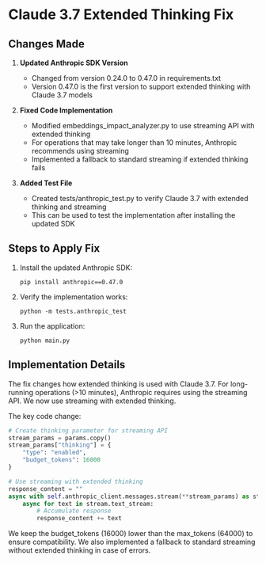 # Claude 3.7 Extended Thinking Fix

## Changes Made

1. **Updated Anthropic SDK Version**
   - Changed from version 0.24.0 to 0.47.0 in requirements.txt
   - Version 0.47.0 is the first version to support extended thinking with Claude 3.7 models

2. **Fixed Code Implementation**
   - Modified embeddings_impact_analyzer.py to use streaming API with extended thinking
   - For operations that may take longer than 10 minutes, Anthropic recommends using streaming
   - Implemented a fallback to standard streaming if extended thinking fails

3. **Added Test File**
   - Created tests/anthropic_test.py to verify Claude 3.7 with extended thinking and streaming
   - This can be used to test the implementation after installing the updated SDK

## Steps to Apply Fix

1. Install the updated Anthropic SDK:
   ```
   pip install anthropic==0.47.0
   ```

2. Verify the implementation works:
   ```
   python -m tests.anthropic_test
   ```

3. Run the application:
   ```
   python main.py
   ```

## Implementation Details

The fix changes how extended thinking is used with Claude 3.7. For long-running operations (>10 minutes), Anthropic requires using the streaming API. We now use streaming with extended thinking.

The key code change:
```python
# Create thinking parameter for streaming API
stream_params = params.copy()
stream_params["thinking"] = {
    "type": "enabled",
    "budget_tokens": 16000
}

# Use streaming with extended thinking
response_content = ""
async with self.anthropic_client.messages.stream(**stream_params) as stream:
    async for text in stream.text_stream:
        # Accumulate response
        response_content += text
```

We keep the budget_tokens (16000) lower than the max_tokens (64000) to ensure compatibility. We also implemented a fallback to standard streaming without extended thinking in case of errors.
